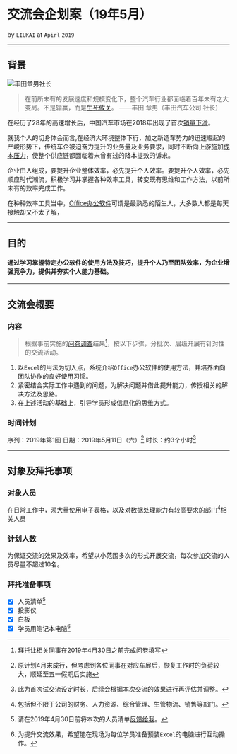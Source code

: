 # 交流会企划案（19年5月）

by `LIUKAI` at `Apirl` `2019`

---

## 背景

![丰田章男社长](http://imagecn.gasgoo.com/moblogo/News/UEditor/image/20171129/6364754013874103067416484.jpg)

> 在前所未有的发展速度和规模变化下，整个汽车行业都面临着百年未有之大变局。不是输赢，而是<a href="http://auto.gasgoo.com/News/2017/11/2908160216270028483C302.shtml" target="_blank">生死攸关</a>。
> ——丰田 章男（丰田汽车公司 社长）

在经历了28年的高速增长后，中国汽车市场在2018年出现了首次<a href="http://auto.gasgoo.com/News/2019/01/100146134613I70082831C302.shtml" target="_blank">销量下滑</a>。

就我个人的切身体会而言,在经济大环境整体下行，加之新造车势力的迅速崛起的严峻形势下，传统车企被迫奋力提升的业务量及业务要求，同时不断向上游施加<a href="http://auto.gasgoo.com/News/2019/03/250611311131I70095454C302.shtml" target="_blank">成本压力</a>，使整个供应链都面临着未曾有过的降本提效的诉求。

企业由人组成，要提升企业整体效率，必先提升个人效率。要提升个人效率，必先顺应时代潮流，积极学习并掌握各种效率工具，转变既有思维和工作方法，以前所未有的效率完成工作。

在种种效率工具当中，<a href="https://www.office.com/" target="_blank">Office办公软件</a>可谓是最熟悉的陌生人，大多数人都是每天接触却又不太了解，

---

## 目的

#### 通过学习掌握特定办公软件的使用方法及技巧，提升个人乃至团队效率，为企业增强竞争力，提供并夯实个人能力基础。

---

## 交流会概要

### 内容

> 根据事前实施的<a href="https://docs.qq.com/form/edit/DZmR6ZXdqT2ZyQVdX" target="_blank">问卷调查</a>结果[^1]，按以下步骤，分批次、层级开展有针对性的交流活动。

[^1]: 拜托让相关同事在<date>2019年4月30日</date>之前完成问卷填写

1. 以`Excel`的用法为切入点，系统介绍`Office`办公软件的使用方法，并培养面向团队协作的良好使用习惯。
2. 紧密结合实际工作中遇到的问题，为解决问题并借此提升能力，传授相关的解决方法及思路。
3. 在上述活动的基础上，引导学员形成信息化的思维方式。

### 时间计划

序列：2019年第1回
日期：<date>2019年5月11日</date>（六）[^2]
时长：约3个小时[^3]

[^2]: 原计划4月末成行，但考虑到各位同事在对应车展后，恢复工作时的负荷较大，顺延至五一假期后实施

[^3]: 此为首次试交流设定时长，后续会根据本次交流的效果进行再评估并调整。

---

## 对象及拜托事项

### 对象人员

在日常工作中，须大量使用电子表格，以及对数据处理能力有较高要求的部门[^4]相关人员

[^4]:包括但不限于公司的财务、人力资源、综合管理、生管物流、销售等部门。

### 计划人数

为保证交流的效果及效率，希望以小范围多次的形式开展交流，每次参加交流的人员尽量不超过10名。

### 拜托准备事项

- [x] 人员清单[^5]
- [x] 投影仪
- [x] 白板
- [x] 学员用笔记本电脑[^6]

[^5]:请在<date>2019年4月30日</date>前将本次的人员清单<a href="mailto:liukai1827@outlook.com?subject=5月11日交流会人员清单">反馈给我</a>。

[^6]:为提升交流效果，希望能在现场为每位学员准备预装`Excel`的电脑进行互动操作。
